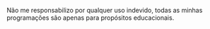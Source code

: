 Não me responsabilizo por qualquer uso indevido, todas as minhas programações são apenas para propósitos educacionais.

<!---
MrWr3nch-Spoofer/MrWr3nch-Spoofer is a ✨ special ✨ repository because its `README.md` (this file) appears on your GitHub profile.
You can click the Preview link to take a look at your changes.
--->
